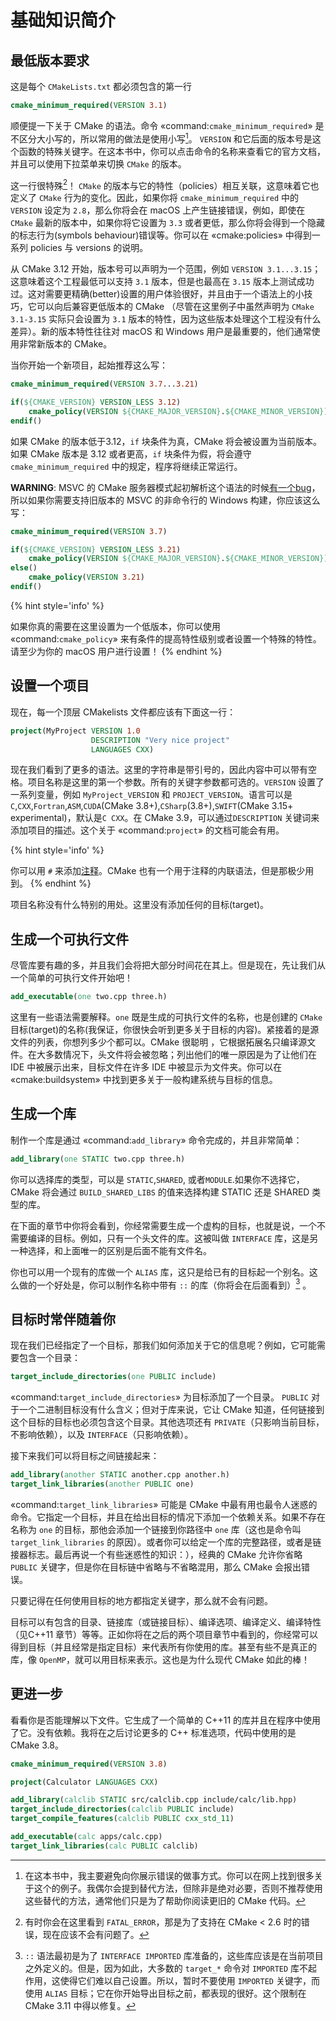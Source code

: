 # 基础知识简介

## 最低版本要求

这是每个 `CMakeLists.txt` 都必须包含的第一行

```cmake
cmake_minimum_required(VERSION 3.1)
```

顺便提一下关于 CMake 的语法。命令 «command:`cmake_minimum_required`»  是不区分大小写的，所以常用的做法是使用小写[^1]。 `VERSION` 和它后面的版本号是这个函数的特殊关键字。在这本书中，你可以点击命令的名称来查看它的官方文档，并且可以使用下拉菜单来切换 `CMake` 的版本。

这一行很特殊[^2]！ `CMake` 的版本与它的特性（policies）相互关联，这意味着它也定义了 `CMake` 行为的变化。因此，如果你将 `cmake_minimum_required` 中的 `VERSION` 设定为 `2.8`，那么你将会在 macOS 上产生链接错误，例如，即使在 `CMake` 最新的版本中，如果你将它设置为 `3.3` 或者更低，那么你将会得到一个隐藏的标志行为(symbols behaviour)错误等。你可以在 «cmake:policies» 中得到一系列 policies 与 versions 的说明。

从 CMake 3.12 开始，版本号可以声明为一个范围，例如 `VERSION 3.1...3.15`；这意味着这个工程最低可以支持 `3.1` 版本，但是也最高在 `3.15` 版本上测试成功过。这对需要更精确(better)设置的用户体验很好，并且由于一个语法上的小技巧，它可以向后兼容更低版本的 CMake （尽管在这里例子中虽然声明为 `CMake 3.1-3.15` 实际只会设置为 `3.1` 版本的特性，因为这些版本处理这个工程没有什么差异）。新的版本特性往往对 macOS 和 Windows 用户是最重要的，他们通常使用非常新版本的 CMake。

当你开始一个新项目，起始推荐这么写：

```cmake
cmake_minimum_required(VERSION 3.7...3.21)

if(${CMAKE_VERSION} VERSION_LESS 3.12)
    cmake_policy(VERSION ${CMAKE_MAJOR_VERSION}.${CMAKE_MINOR_VERSION})
endif()
```

如果 CMake 的版本低于3.12，`if` 块条件为真，CMake 将会被设置为当前版本。如果 CMake 版本是 3.12 或者更高，`if` 块条件为假，将会遵守 `cmake_minimum_required` 中的规定，程序将继续正常运行。

**WARNING**:  MSVC 的 CMake 服务器模式起初解析这个语法的时候[有一个bug](https://github.com/fmtlib/fmt/issues/809)，所以如果你需要支持旧版本的 MSVC 的非命令行的 Windows 构建，你应该这么写：

```cmake
cmake_minimum_required(VERSION 3.7)

if(${CMAKE_VERSION} VERSION_LESS 3.21)
    cmake_policy(VERSION ${CMAKE_MAJOR_VERSION}.${CMAKE_MINOR_VERSION})
else()
    cmake_policy(VERSION 3.21)
endif()
```

{% hint style='info' %}

如果你真的需要在这里设置为一个低版本，你可以使用 «command:`cmake_policy`» 来有条件的提高特性级别或者设置一个特殊的特性。请至少为你的 macOS 用户进行设置！
{% endhint %}


## 设置一个项目

现在，每一个顶层 CMakelists 文件都应该有下面这一行：

```cmake
project(MyProject VERSION 1.0
                  DESCRIPTION "Very nice project"
                  LANGUAGES CXX)
```

现在我们看到了更多的语法。这里的字符串是带引号的，因此内容中可以带有空格。项目名称是这里的第一个参数。所有的关键字参数都可选的。`VERSION` 设置了一系列变量，例如 `MyProject_VERSION` 和 `PROJECT_VERSION`。语言可以是  `C`,`CXX`,`Fortran`,`ASM`,`CUDA`(CMake 3.8+),`CSharp`(3.8+),`SWIFT`(CMake 3.15+  experimental)，默认是`C CXX`。在 CMake 3.9，可以通过`DESCRIPTION` 关键词来添加项目的描述。这个关于 «command:`project`»  的文档可能会有用。

{% hint style='info' %}

你可以用 `#` 来添加[注释](https://cmake.org/cmake/help/latest/manual/cmake-language.7.html#comments)。CMake 也有一个用于注释的内联语法，但是那极少用到。
{% endhint %}

项目名称没有什么特别的用处。这里没有添加任何的目标(target)。

## 生成一个可执行文件

尽管库要有趣的多，并且我们会将把大部分时间花在其上。但是现在，先让我们从一个简单的可执行文件开始吧！

```cmake
add_executable(one two.cpp three.h)
```

这里有一些语法需要解释。`one` 既是生成的可执行文件的名称，也是创建的 `CMake` 目标(target)的名称(我保证，你很快会听到更多关于目标的内容)。紧接着的是源文件的列表，你想列多少个都可以。CMake 很聪明 ，它根据拓展名只编译源文件。在大多数情况下，头文件将会被忽略；列出他们的唯一原因是为了让他们在 IDE 中被展示出来，目标文件在许多 IDE 中被显示为文件夹。你可以在 «cmake:buildsystem» 中找到更多关于一般构建系统与目标的信息。

## 生成一个库

制作一个库是通过 «command:`add_library`» 命令完成的，并且非常简单：

```cmake
add_library(one STATIC two.cpp three.h)
```

你可以选择库的类型，可以是 `STATIC`,`SHARED`, 或者`MODULE`.如果你不选择它，CMake 将会通过 `BUILD_SHARED_LIBS` 的值来选择构建 STATIC 还是 SHARED 类型的库。

在下面的章节中你将会看到，你经常需要生成一个虚构的目标，也就是说，一个不需要编译的目标。例如，只有一个头文件的库。这被叫做 `INTERFACE` 库，这是另一种选择，和上面唯一的区别是后面不能有文件名。

你也可以用一个现有的库做一个 `ALIAS` 库，这只是给已有的目标起一个别名。这么做的一个好处是，你可以制作名称中带有 `::` 的库（你将会在后面看到）[^3] 。

## 目标时常伴随着你

现在我们已经指定了一个目标，那我们如何添加关于它的信息呢？例如，它可能需要包含一个目录：

```cmake
target_include_directories(one PUBLIC include)
```

«command:`target_include_directories`»  为目标添加了一个目录。 `PUBLIC` 对于一个二进制目标没有什么含义；但对于库来说，它让 CMake 知道，任何链接到这个目标的目标也必须包含这个目录。其他选项还有 `PRIVATE`（只影响当前目标，不影响依赖），以及 `INTERFACE`（只影响依赖）。

接下来我们可以将目标之间链接起来：

```cmake
add_library(another STATIC another.cpp another.h)
target_link_libraries(another PUBLIC one)
```

«command:`target_link_libraries`» 可能是 CMake 中最有用也最令人迷惑的命令。它指定一个目标，并且在给出目标的情况下添加一个依赖关系。如果不存在名称为 `one` 的目标，那他会添加一个链接到你路径中 `one` 库（这也是命令叫 `target_link_libraries` 的原因）。或者你可以给定一个库的完整路径，或者是链接器标志。最后再说一个有些迷惑性的知识：），经典的 CMake 允许你省略 `PUBLIC` 关键字，但是你在目标链中省略与不省略混用，那么 CMake 会报出错误。

只要记得在任何使用目标的地方都指定关键字，那么就不会有问题。

目标可以有包含的目录、链接库（或链接目标）、编译选项、编译定义、编译特性（见C++11 章节）等等。正如你将在之后的两个项目章节中看到的，你经常可以得到目标（并且经常是指定目标）来代表所有你使用的库。甚至有些不是真正的库，像 `OpenMP`，就可以用目标来表示。这也是为什么现代 CMake 如此的棒！


## 更进一步

看看你是否能理解以下文件。它生成了一个简单的 C++11 的库并且在程序中使用了它。没有依赖。我将在之后讨论更多的 C++ 标准选项，代码中使用的是 CMake 3.8。

```cmake
cmake_minimum_required(VERSION 3.8)

project(Calculator LANGUAGES CXX)

add_library(calclib STATIC src/calclib.cpp include/calc/lib.hpp)
target_include_directories(calclib PUBLIC include)
target_compile_features(calclib PUBLIC cxx_std_11)

add_executable(calc apps/calc.cpp)
target_link_libraries(calc PUBLIC calclib)

```

[^1]: 在这本书中，我主要避免向你展示错误的做事方式。你可以在网上找到很多关于这个的例子。我偶尔会提到替代方法，但除非是绝对必要，否则不推荐使用这些替代的方法，通常他们只是为了帮助你阅读更旧的 CMake 代码。
[^2]: 有时你会在这里看到 `FATAL_ERROR`，那是为了支持在 CMake < 2.6 时的错误，现在应该不会有问题了。
[^3]: `::` 语法最初是为了 `INTERFACE IMPORTED` 库准备的，这些库应该是在当前项目之外定义的。但是，因为如此，大多数的 `target_*` 命令对 `IMPORTED` 库不起作用，这使得它们难以自己设置。所以，暂时不要使用 `IMPORTED` 关键字，而使用 `ALIAS` 目标；它在你开始导出目标之前，都表现的很好。这个限制在 CMake 3.11 中得以修复。

